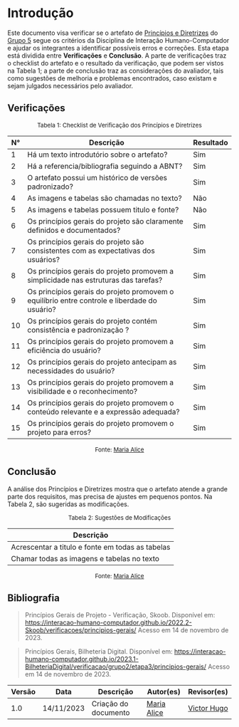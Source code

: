 # Introdução 

Este documento visa verificar se o artefato de [Princípios e Diretrizes](https://interacao-humano-computador.github.io/2023.2--BRB-Mobilidade/analiseRequisitos/principios_gerais/#visibilidade-e-reconhecimento) do [Grupo 5](https://interacao-humano-computador.github.io/2023.2--BRB-Mobilidade/) segue os critérios da Disciplina de Interação Humano-Computador e ajudar os integrantes a identificar possíveis erros e correções. Esta etapa está dividida entre **Verificações** e **Conclusão**. A parte de verificações traz o checklist do artefato e o resultado da verificação, que podem ser vistos na Tabela 1; a parte de conclusão traz as considerações do avaliador, tais como sugestões de melhoria e problemas encontrados, caso existam e sejam julgados necessários pelo avaliador.

## Verificações

<center>

<font size="2"><p style="text-align: center">Tabela 1: Checklist de Verificação dos Princípios e Diretrizes</p></font>

| N°  | Descrição                                                                                    | Resultado |
| --- | -------------------------------------------------------------------------------------------- | --------- |
| 1   | Há um texto introdutório sobre o artefato?                                                   | Sim       |
| 2   | Há a referencia/bibliografia seguindo a ABNT?                                                | Sim       |
| 3   | O artefato possui um histórico de versões padronizado?                                       | Sim       |
| 4   | As imagens e tabelas são chamadas no texto?                                                  | Não       |
| 5   | As imagens e tabelas possuem titulo e fonte?                                                 | Não       |
| 6   | Os princípios gerais do projeto são claramente definidos e documentados?                     | Sim       |
| 7   | Os princípios gerais do projeto são consistentes com as expectativas dos usuários?           | Sim       |
| 8   | Os princípios gerais do projeto promovem a simplicidade nas estruturas das tarefas?          | Sim       |
| 9   | Os princípios gerais do projeto promovem o equilíbrio entre controle e liberdade do usuário? | Sim       |
| 10  | Os princípios gerais do projeto contém consistência e padronização ?                         | Sim       |
| 11  | Os princípios gerais do projeto promovem a eficiência do usuário?                            | Sim       |
| 12  | Os princípios gerais do projeto antecipam as necessidades do usuário?                        | Sim       |
| 13  | Os princípios gerais do projeto promovem a visibilidade e o reconhecimento?                  | Sim       |
| 14  | Os princípios gerais do projeto promovem o conteúdo relevante e a expressão adequada?        | Sim       |
| 15  | Os princípios gerais do projeto promovem o projeto para erros?                               | Sim       |

<font size="2"><p style="text-align: center">Fonte: [Maria Alice](https://github.com/Maliz30) </p></font>

</center>

## Conclusão 
A análise dos Princípios e Diretrizes mostra que o artefato atende a grande parte dos requisitos, mas precisa de ajustes em pequenos pontos. Na Tabela 2, são sugeridas as modificações.

<center>

<font size="2"><p style="text-align: center">Tabela 2: Sugestões de Modificações</p></font>

| Descrição                                        |
| ------------------------------------------------ |
| Acrescentar a titulo e fonte em todas as tabelas |
| Chamar todas as imagens e tabelas no texto       |



<font size="2"><p style="text-align: center">Fonte: [Maria Alice](https://github.com/Maliz30) </p></font>

</center>

## Bibliografia
> Princípios Gerais de Projeto - Verificação, Skoob. Disponível em: <https://interacao-humano-computador.github.io/2022.2-Skoob/verificacoes/principios-gerais/> Acesso em 14 de novembro de 2023.

> Princípios Gerais, Bilheteria Digital. Disponível em: <https://interacao-humano-computador.github.io/2023.1-BilheteriaDigital/verificacao/grupo2/etapa3/principios-gerais/> Acesso em 14 de novembro de 2023.

| Versão | Data       | Descrição            | Autor(es)                                 | Revisor(es)                                    |
| ------ | ---------- | -------------------- | ----------------------------------------- | ---------------------------------------------- |
| 1.0    | 14/11/2023 | Criação do documento | [Maria Alice](https://github.com/Maliz30) | [Victor Hugo](https://github.com/ViictorHugoo) |